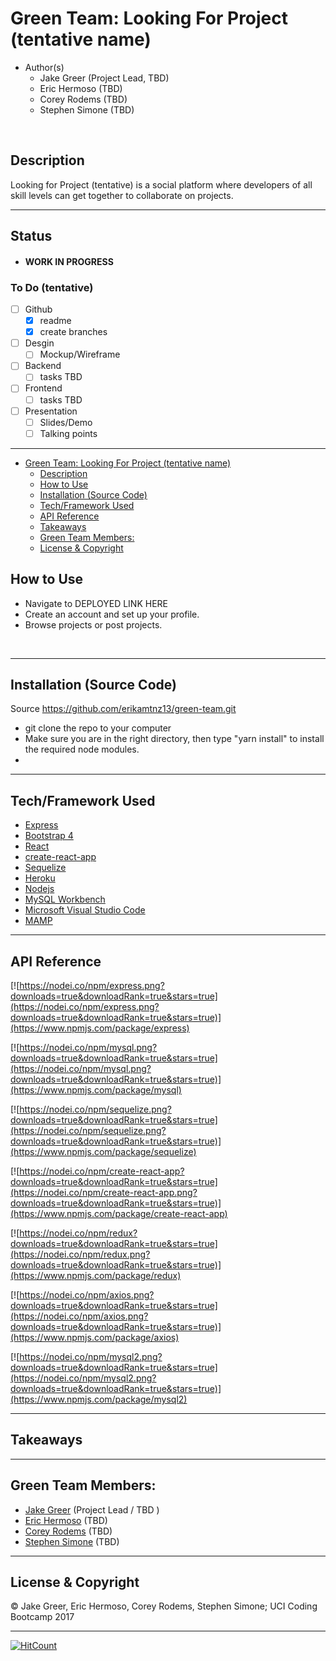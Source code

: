 # Green Team: Looking For Project (tentative name)
- Author(s)
    - Jake Greer (Project Lead, TBD)
    - Eric Hermoso (TBD)
    - Corey Rodems (TBD)
    - Stephen Simone (TBD)

<br>

## Description
Looking for Project (tentative) is a social platform where developers of all skill levels can get together to collaborate on projects.


---
## Status
- #### WORK IN PROGRESS

### To Do (tentative)
- [ ] Github
    - [x] readme
    - [x] create branches
- [ ] Desgin
    - [ ] Mockup/Wireframe  
- [ ] Backend
    - [ ] tasks TBD
- [ ] Frontend
    - [ ] tasks TBD
- [ ] Presentation
    - [ ] Slides/Demo
    - [ ] Talking points

---
<!-- TOC -->

- [Green Team: Looking For Project (tentative name)](#green-team-looking-for-project-tentative-name)
    - [Description](#description)
    - [How to Use](#how-to-use)
    - [Installation (Source Code)](#installation-source-code)
    - [Tech/Framework Used](#techframework-used)
    - [API Reference](#api-reference)
    - [Takeaways](#takeaways)
    - [Green Team Members:](#green-team-members)
    - [License & Copyright](#license-copyright)

<!-- /TOC -->


## How to Use
- Navigate to DEPLOYED LINK HERE
- Create an account and set up your profile.
- Browse projects or post projects.

</br>



---
## Installation (Source Code)
Source https://github.com/erikamtnz13/green-team.git
- git clone the repo to your computer
- Make sure you are in the right directory, then type "yarn install" to install the required node modules. 
- 

---
## Tech/Framework Used

- [Express](https://expressjs.com/ "express")
- [Bootstrap 4](http://getbootstrap.com/ "bootstrap")
- [React](https://reactjs.org/ "react")
- [create-react-app](https://github.com/facebookincubator/create-react-app "create-react-app")
- [Sequelize](http://docs.sequelizejs.com/ "sequelize")
- [Heroku](https://heroku.com "heroku")
- [Nodejs](https://nodejs.org/en/ "Nodejs")
- [MySQL Workbench](https://www.mysql.com/products/workbench/ "MySQL Workbench")
- [Microsoft Visual Studio Code](https://code.visualstudio.com/ "Visual Studio Code")
- [MAMP](https://www.mamp.info/en/downloads/ "MAMP")

---
## API Reference
[![https://nodei.co/npm/express.png?downloads=true&downloadRank=true&stars=true](https://nodei.co/npm/express.png?downloads=true&downloadRank=true&stars=true)](https://www.npmjs.com/package/express)

[![https://nodei.co/npm/mysql.png?downloads=true&downloadRank=true&stars=true](https://nodei.co/npm/mysql.png?downloads=true&downloadRank=true&stars=true)](https://www.npmjs.com/package/mysql)

[![https://nodei.co/npm/sequelize.png?downloads=true&downloadRank=true&stars=true](https://nodei.co/npm/sequelize.png?downloads=true&downloadRank=true&stars=true)](https://www.npmjs.com/package/sequelize)

[![https://nodei.co/npm/create-react-app?downloads=true&downloadRank=true&stars=true](https://nodei.co/npm/create-react-app.png?downloads=true&downloadRank=true&stars=true)](https://www.npmjs.com/package/create-react-app)

[![https://nodei.co/npm/redux?downloads=true&downloadRank=true&stars=true](https://nodei.co/npm/redux.png?downloads=true&downloadRank=true&stars=true)](https://www.npmjs.com/package/redux)

[![https://nodei.co/npm/axios.png?downloads=true&downloadRank=true&stars=true](https://nodei.co/npm/axios.png?downloads=true&downloadRank=true&stars=true)](https://www.npmjs.com/package/axios)


[![https://nodei.co/npm/mysql2.png?downloads=true&downloadRank=true&stars=true](https://nodei.co/npm/mysql2.png?downloads=true&downloadRank=true&stars=true)](https://www.npmjs.com/package/mysql2)



---


## Takeaways


---

## Green Team Members:
- [Jake Greer](https://github.com/JakeGreer "Jake Greer") (Project Lead / TBD )
- [Eric Hermoso](# "Eric Hermoso") (TBD)
- [Corey Rodems](https://github.com/coreyro "Corey Rodems") (TBD)
- [Stephen Simone](https://github.com/theRealScoobaSteve "Stephen Simone") (TBD)
---


## License & Copyright
© Jake Greer, Eric Hermoso, Corey Rodems, Stephen Simone; UCI Coding Bootcamp 2017


---

[![HitCount](https://hitt.herokuapp.com/coreyro/green-team-lfp)](https://github.com/coreyro/green-team-lfp)
